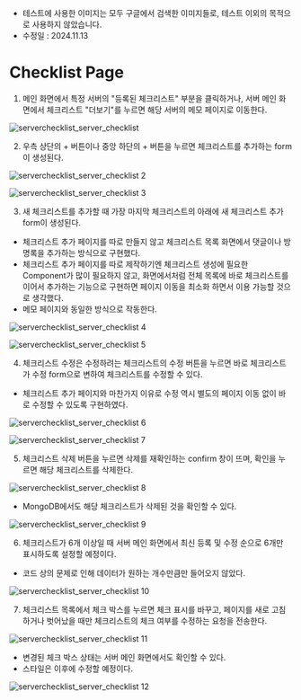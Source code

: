 - 테스트에 사용한 이미지는 모두 구글에서 검색한 이미지들로, 테스트 이외의 목적으로 사용하지 않았습니다.
- 수정일 : 2024.11.13

# Checklist Page

1. 메인 화면에서 특정 서버의 "등록된 체크리스트" 부분을 클릭하거나, 서버 메인 화면에서 체크리스트 "더보기"를 누르면 해당 서버의 메모 페이지로 이동한다.

![serverchecklist_server_checklist](https://github.com/user-attachments/assets/363140ac-5b63-48fb-a1cc-4df71815cc8a)

2. 우측 상단의 + 버튼이나 중앙 하단의 + 버튼을 누르면 체크리스트를 추가하는 form이 생성된다.

![serverchecklist_server_checklist 2](https://github.com/user-attachments/assets/d5bad2fa-d63c-4224-b780-57526f0d55cf)

![serverchecklist_server_checklist 3](https://github.com/user-attachments/assets/4cb6264f-14e0-4a2a-8b54-dc29f5b221f1)

3. 새 체크리스트를 추가할 때 가장 마지막 체크리스트의 아래에 새 체크리스트 추가 form이 생성된다.
- 체크리스트 추가 페이지를 따로 만들지 않고 체크리스트 목록 화면에서 댓글이나 방명록을 추가하는 방식으로 구현했다.
- 체크리스트 추가 페이지를 따로 제작하기엔 체크리스트 생성에 필요한 Component가 많이 필요하지 않고,
화면에서처럼 전체 목록에 바로 체크리스트를 이어서 추가하는 기능으로 구현하면 페이지 이동을 최소화 하면서 이용 가능할 것으로 생각했다.
- 메모 페이지와 동일한 방식으로 작동한다.

![serverchecklist_server_checklist 4](https://github.com/user-attachments/assets/c9e395e9-8b77-4a79-852d-bdfff45f791a)

![serverchecklist_server_checklist 5](https://github.com/user-attachments/assets/f3779cd9-07e0-435a-9507-7809e0a38ed5)

4. 체크리스트 수정은 수정하려는 체크리스트의 수정 버튼을 누르면 바로 체크리스트가 수정 form으로 변하여 체크리스트를 수정할 수 있다.
- 체크리스트 추가 페이지와 마찬가지 이유로 수정 역시 별도의 페이지 이동 없이 바로 수정할 수 있도록 구현하였다.

![serverchecklist_server_checklist 6](https://github.com/user-attachments/assets/486bca53-3da9-4021-ae20-53f53e5d41fc)

![serverchecklist_server_checklist 7](https://github.com/user-attachments/assets/65c389cc-9427-4d57-9661-d998939ab01d)

5. 체크리스트 삭제 버튼을 누르면 삭제를 재확인하는 confirm 창이 뜨며, 확인을 누르면 해당 체크리스트를 삭제한다.

![serverchecklist_server_checklist 8](https://github.com/user-attachments/assets/fb722853-6959-4293-9bc5-7ea5b11088aa)

- MongoDB에서도 해당 체크리스트가 삭제된 것을 확인할 수 있다.

![serverchecklist_server_checklist 9](https://github.com/user-attachments/assets/02faa5a9-8ce1-46d1-9538-193208c5a33f)

6. 체크리스트가 6개 이상일 때 서버 메인 화면에서 최신 등록 및 수정 순으로 6개만 표시하도록 설정할 예정이다.
- 코드 상의 문제로 인해 데이터가 원하는 개수만큼만 들어오지 않았다.

![serverchecklist_server_checklist 10](https://github.com/user-attachments/assets/47186e34-b662-4e20-8a9e-f568bcb59c1e)

7. 체크리스트 목록에서 체크 박스를 누르면 체크 표시를 바꾸고, 페이지를 새로 고침하거나 벗어났을 때만 체크리스트의 체크 여부를 수정하는 요청을 전송한다.

![serverchecklist_server_checklist 11](https://github.com/user-attachments/assets/e6e56432-2b6c-4274-97a0-3d74225fa182)

- 변경된 체크 박스 상태는 서버 메인 화면에서도 확인할 수 있다.
- 스타일은 이후에 수정할 예정이다.

![serverchecklist_server_checklist 12](https://github.com/user-attachments/assets/7438b314-77f0-4d5d-a1ca-5af107a90c01)

